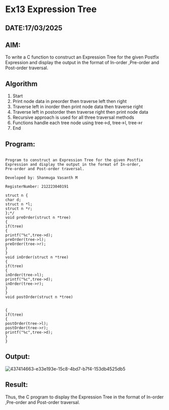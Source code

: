 # Ex13 Expression Tree
## DATE:17/03/2025
## AIM:
To write a C function to construct an Expression Tree for the given Postfix Expression and display the output in the format of In-order ,Pre-order and Post-order traversal.

## Algorithm
1. Start 
2. Print node data in preorder then traverse left then right 
3. Traverse left in inorder then print node data then traverse right 
4. Traverse left in postorder then traverse right then print node data 
5. Recursive approach is used for all three traversal methods 
6. Functions handle each tree node using tree->d, tree->l, tree->r 
7. End  

## Program:
```

Program to construct an Expression Tree for the given Postfix Expression and display the output in the format of In-order,
Pre-order and Post-order traversal.

Developed by: Shanmuga Vasanth M

RegisterNumber: 212223040191
```
```
struct n { 
char d; 
struct n *l; 
struct n *r; 
};*/ 
void preOrder(struct n *tree) 
{ 
if(tree) 
{ 
printf("%c",tree->d); 
preOrder(tree->l); 
preOrder(tree->r); 
} 
} 
void inOrder(struct n *tree) 
{ 
if(tree) 
{ 
inOrder(tree->l); 
printf("%c",tree->d); 
inOrder(tree->r); 
} 
} 
void postOrder(struct n *tree) 
  
  
{ 
if(tree) 
{ 
postOrder(tree->l); 
postOrder(tree->r); 
printf("%c",tree->d); 
} 
} 
```

## Output:

![437414663-e33e193e-15c8-4bd7-b7f4-153db4525db5](https://github.com/user-attachments/assets/d7a9b330-90b7-40f0-b44d-afa851762bd0)


## Result:

Thus, the C program to display the Expression Tree in the format of In-order ,Pre-order and Post-order traversal.
